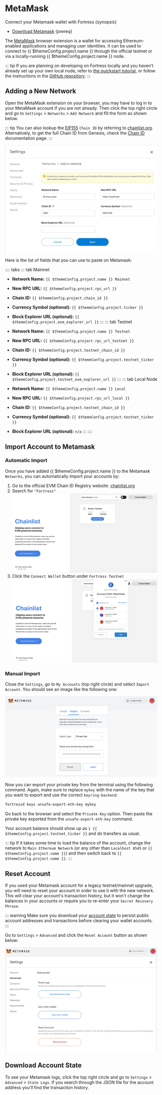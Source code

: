 <!--
order: 2
-->

# MetaMask

Connect your Metamask wallet with Fortress {synopsis}

- [Download Metamask](https://metamask.io/download/) {prereq}

The [MetaMask](https://metamask.io/) browser extension is a wallet for accessing Ethereum-enabled applications and managing user identities. It can be used to connect to {{ $themeConfig.project.name }} through the official testnet or via a locally-running {{ $themeConfig.project.name }} node.

::: tip
If you are planning on developing on Fortress locally and you haven’t already set up your own local node, refer to [the quickstart tutorial](../../validators/quickstart/run_node.md), or follow the instructions in the [GitHub repository](https://github.com/Karan-3108/fortress/).
:::

## Adding a New Network

Open the MetaMask extension on your browser, you may have to log in to your MetaMask account if you are not already. Then click the top right circle and go to `Settings` > `Networks` > `Add Network` and fill the form as shown below.

::: tip
You can also lookup the [EIP155](https://github.com/ethereum/EIPs/blob/master/EIPS/eip-155.md) `Chain ID` by referring to [chainlist.org](https://chainlist.org/). Alternatively, to get the full Chain ID from Genesis, check the [Chain ID](../../users/technical_concepts/chain_id.md) documentation page.
:::

![metamask networks settings](./../../img/metamask_network_settings.png)

Here is the list of fields that you can use to paste on Metamask:

:::: tabs
::: tab Mainnet

- **Network Name:** `{{ $themeConfig.project.name }} Mainnet`
- **New RPC URL:** `{{ $themeConfig.project.rpc_url }}`
- **Chain ID:** `{{ $themeConfig.project.chain_id }}`
- **Currency Symbol (optional):** `{{ $themeConfig.project.ticker }}`
- **Block Explorer URL (optional):** `{{ $themeConfig.project.evm_explorer_url }}`
  :::
::: tab Testnet

- **Network Name:** `{{ $themeConfig.project.name }} Testnet`
- **New RPC URL:** `{{ $themeConfig.project.rpc_url_testnet }}`
- **Chain ID:** `{{ $themeConfig.project.testnet_chain_id }}`
- **Currency Symbol (optional):** `{{ $themeConfig.project.testnet_ticker }}`
- **Block Explorer URL (optional):** `{{ $themeConfig.project.testnet_evm_explorer_url }}`
  :::
  ::: tab Local Node

- **Network Name:** `{{ $themeConfig.project.name }} Local`
- **New RPC URL:** `{{ $themeConfig.project.rpc_url_local }}`
- **Chain ID:** `{{ $themeConfig.project.testnet_chain_id }}`
- **Currency Symbol (optional):** `{{ $themeConfig.project.testnet_ticker }}`
- **Block Explorer URL (optional):** `n/a`
  :::
  ::::

## Import Account to Metamask

### Automatic Import

Once you have added {{ $themeConfig.project.name }} to the Metamask `Networks`, you can automatically import your accounts by:

1. Go to the official EVM Chain ID Registry website: [chainlist.org](https://chainlist.org/)
2. Search for `"Fortress"`
   ![chainlist.org website](./../../img/chainlist.png)
3. Click the `Connect Wallet` button under `Fortress Testnet`
   ![add accounts via chainlist](./../../img/chainlist_metamask.png)

### Manual Import

Close the `Settings`, go to `My Accounts` (top right circle) and select `Import Account`. You should see an image like the following one:

![metamask manual import account page](./../../img/metamask_import.png)

Now you can export your private key from the terminal using the following command. Again, make sure to replace `mykey` with the name of the key that you want to export and use the correct `keyring-backend`:

```bash
fortressd keys unsafe-export-eth-key mykey
```

Go back to the browser and select the `Private Key` option. Then paste the private key exported from the `unsafe-export-eth-key` command.

Your account balance should show up as `1 {{ $themeConfig.project.testnet_ticker }}` and do transfers as usual.

::: tip
If it takes some time to load the balance of the account, change the network to `Main Ethereum Network` (or any other than `Localhost 8545` or `{{ $themeConfig.project.name }}`) and then switch back to `{{ $themeConfig.project.name }}`.
:::

## Reset Account

If you used your Metamask account for a legacy testnet/mainnet upgrade, you will need to reset your account in order to use it with the new network. This will clear your account's transaction history, but it won't change the balances in your accounts or require you to re-enter your `Secret Recovery Phrase`.

::: warning
Make sure you download your [account state](#download-account-state) to persist public account addresses and transactions before clearing your wallet accounts.
:::

Go to `Settings` > `Advanced`  and click the `Reset Account` button as shown below:

![Metamask Account Reset](./../../img/reset_account.png)

## Download Account State

To see your Metamask logs, click the top right circle and go to `Settings` > `Advanced` > `State Logs`. If you search through the JSON file for the account address you'll find the transaction history.
